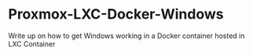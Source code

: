# Proxmox-LXC-Docker-Windows
Write up on how to get Windows working in a Docker container hosted in LXC Container
